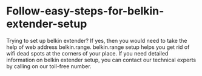 # Follow-easy-steps-for-belkin-extender-setup
Trying to set up belkin extender? If yes, then you would need to take the help of web address belkin.range. belkin.range setup helps you get rid of wifi dead spots at the corners of your place. If you need detailed information on belkin extender setup, you can contact our technical experts by calling on our toll-free number.
